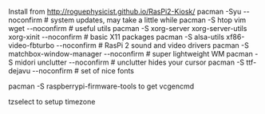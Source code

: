 

Install from http://roguephysicist.github.io/RasPi2-Kiosk/
pacman -Syu --noconfirm # system updates, may take a little while
pacman -S htop vim wget --noconfirm # useful utils
pacman -S xorg-server xorg-server-utils xorg-xinit --noconfirm # basic X11 packages
pacman -S alsa-utils xf86-video-fbturbo --noconfirm # RasPi 2 sound and video drivers
pacman -S matchbox-window-manager --noconfirm # super lightweight WM
pacman -S midori unclutter --noconfirm # unclutter hides your cursor
pacman -S ttf-dejavu --noconfirm # set of nice fonts




pacman -S raspberrypi-firmware-tools to get vcgencmd


tzselect to setup timezone